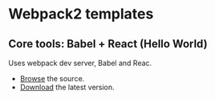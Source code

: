# Webpack2 templates

## Core tools: Babel + React (Hello World)

Uses webpack dev server, Babel and Reac.

* [Browse](/RNRLabs/webpack2-templates/tree/babel-react) the source.
* [Download](/RNRLabs/webpack2-templates/archive/babel-react.zip) the latest version.